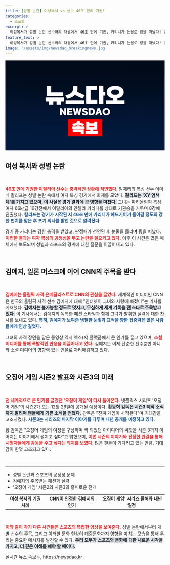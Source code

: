 ```yaml
---
title: [성별 논란] 여성복서 vs 선수 46초 만의 기권!
categories:
  - 스포츠
excerpt: >
  여성복서가 성별 논란 선수와의 대결에서 46초 만에 기권, 카리니가 눈물로 링을 떠났다! 김예지, CNN의 관심을 한 몸에 받으며 소셜미디어를 지배 중! 오징어 게임2, 12월 26일 공개, 시즌3도 확정!
feature_text: >
  여성복서가 성별 논란 선수와의 대결에서 46초 만에 기권, 카리니가 눈물로 링을 떠났다! 김예지, CNN의 관심을 한 몸에 받으며 소셜미디어를 지배 중! 오징어 게임2, 12월 26일 공개, 시즌3도 확정!
image: '/assets/img/newsdao_breakingnews.jpg'
---
```


<p><img src="/assets/img/newsdao_breakingnews.jpg" alt="ontimetimes 속보" /></p>

<h2 data-ke-size="size26">여성 복서와 성별 논란</h2>

<p data-ke-size="size16">&nbsp;</p>

<p><b><span style="color: #ee2323;">46초 만에 기권한 이탈리아 선수는 충격적인 상황에 직면했다.</span></b> 알제리의 복싱 선수 이마네 칼리프는 성별 논란 속에서 여자 복싱 경기에서 화제를 모았다. <b><span style="background-color: #21538527;">칼리프는 'XY 염색체'를 가지고 있으며, 이 사실은 경기 결과에 큰 영향을 미쳤다.</span></b> 그녀는 파리올림픽 복싱 여자 66㎏급 16강전에서 이탈리아의 안젤라 카리니를 상대로 기권승을 거두며 8강에 진출했다. <b><span style="color: #1a5490;">칼리프는 경기가 시작된 지 46초 만에 카리니가 헤드기어가 돌아갈 정도의 강한 펀치를 맞은 후 포기 의사를 밝힌 것으로 알려졌다.</span></b> </p>

<p>경기 중 카리니는 강한 충격을 받았고, 판정패가 선언된 후 눈물을 흘리며 링을 떠났다. <b><span style="color: #ee2323;">이러한 결과는 여자 복싱의 공정성을 두고 논란을 일으키고 있다.</span></b> 이후 이 사건은 많은 매체에서 보도되며 성별과 스포츠의 경계에 대한 질문을 이끌어내고 있다.</p>

<p data-ke-size="size16">&nbsp;</p>

<h2 data-ke-size="size26">김예지, 일론 머스크에 이어 CNN의 주목을 받다</h2>

<p data-ke-size="size16">&nbsp;</p>

<p><b><span style="color: #ee2323;">김예지는 올림픽 사격 은메달리스트로 CNN의 관심을 끌었다.</span></b> 세계적인 미디어인 CNN은 한국의 올림픽 사격 선수 김예지에 대해 "인터넷이 그녀와 사랑에 빠졌다"는 기사를 게재했다. <b><span style="background-color: #21538527;">김예지는 불가능할 정도로 멋지고, 무심하게 세계 기록을 깬 스타로 주목받고 있다.</span></b> 이 기사에서는 김예지의 독특한 패션 스타일과 함께 그녀가 발휘한 실력에 대한 찬사를 보내고 있다. <b><span style="color: #1a5490;">특히, 김예지가 보여준 냉철한 눈빛과 표적을 향한 집중력은 많은 사람들에게 인상 깊었다.</span></b> </p>

<p>그녀의 사격 장면을 담은 동영상 역시 엑스(X) 플랫폼에서 큰 인기를 끌고 있으며, <b><span style="color: #ee2323;">소셜미디어를 통해 폭발적인 반응을 이끌어내고 있다.</span></b> 김예지는 이제 단순한 선수뿐만 아니라 소셜 미디어의 영향력 있는 인물로 자리매김하고 있다. </p>

<p data-ke-size="size16">&nbsp;</p>

<h2 data-ke-size="size26">오징어 게임 시즌2 발표와 시즌3의 미래</h2>

<p data-ke-size="size16">&nbsp;</p>

<p><b><span style="color: #ee2323;">전 세계적으로 큰 인기를 끌었던 '오징어 게임'이 다시 돌아온다.</span></b> 넷플릭스 시리즈 '오징어 게임'의 시즌2가 오는 12월 26일에 공개될 예정이다. <b><span style="background-color: #21538527;">황동혁 감독은 시즌3 제작 소식까지 알리며 팬들에게 기쁜 소식을 전했다.</span></b> 감독은 "진짜 게임이 시작된다"며 기대감을 고조시켰다. <b><span style="color: #1a5490;">시즌3는 시리즈의 마지막 이야기를 다루며 내년 공개를 예정하고 있다.</span></b> </p>

<p>황 감독은 "오징어 게임의 여정을 구상하며 싹 틔웠던 아이디어의 씨앗을 시즌 3까지 이어지는 이야기에서 펼치고 싶다"고 밝혔으며, <b><span style="color: #ee2323;">이번 시즌의 이야기와 진정한 완결을 통해 시청자들에게 감동을 주고 싶다는 의지를 보였다.</span></b> 많은 팬들이 기다리고 있는 만큼, 기대감이 한껏 고조되고 있다.</p>

<p data-ke-size="size16">&nbsp;</p>

<hr>

<ul>
  <li>성별 논란과 스포츠의 공정성 문제</li>
  <li>김예지의 주목받는 패션과 실력</li>
  <li>'오징어 게임' 시즌2와 시즌3의 흥미로운 전개</li>
</ul>

<table>
  <tr>
    <td style="text-align: center; height: 17px;"><b>여성 복서의 기권 사례</b></td>
    <td style="text-align: center; height: 17px;"><b>CNN이 인정한 김예지의 인기</b></td>
    <td style="text-align: center; height: 17px;"><b>'오징어 게임' 시리즈 올해와 내년 일정</b></td>
  </tr>
</table>

<p data-ke-size="size16">&nbsp;</p>

<p><b><span style="color: #ee2323;">이와 같이 각기 다른 사건들은 스포츠의 복잡한 양상을 보여준다.</span></b> 성별 논란에서부터 개별 선수의 주목, 그리고 이러한 문화 현상이 대중문화까지 영향을 미치는 모습을 통해 우리는 중요한 메시지를 발견할 수 있다. <b><span style="background-color: #21538527;">우리 모두가 스포츠와 문화에 대한 새로운 시각을 가지고, 더 깊은 이해를 해야 할 때이다.</span></b></p>
실시간 뉴스 속보는, <a href="https://newsdao.kr" rel="dofollow">https://newsdao.kr</a>


